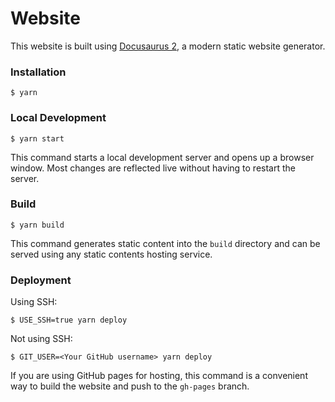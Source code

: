 # Website

This website is built using [Docusaurus 2](https://docusaurus.io/), a modern static website generator.

### Installation

```console
$ yarn
```

### Local Development

```console
$ yarn start
```

This command starts a local development server and opens up a browser window. Most changes are reflected live without having to restart the server.

### Build

```console
$ yarn build
```

This command generates static content into the `build` directory and can be served using any static contents hosting service.

### Deployment

Using SSH:

```
$ USE_SSH=true yarn deploy
```

Not using SSH:

```
$ GIT_USER=<Your GitHub username> yarn deploy
```

If you are using GitHub pages for hosting, this command is a convenient way to build the website and push to the `gh-pages` branch.

